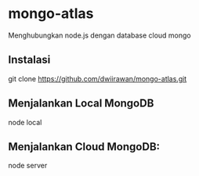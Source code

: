 # mongo-atlas
Menghubungkan node.js dengan database cloud mongo

## Instalasi
git clone https://github.com/dwiirawan/mongo-atlas.git

## Menjalankan Local MongoDB
node local

## Menjalankan Cloud MongoDB:
node server
